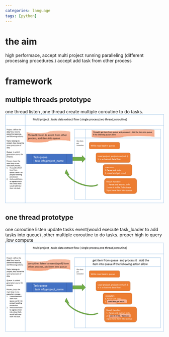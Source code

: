 ```yaml
---
categories: language
tags: [python]    
---
```

# the aim
high performace, accept multi project running paralleling (different processing procedures.) 
accept add task from other process

# framework
## multiple threads prototype
one thread listen ,one thread create multiple coroutine to do tasks.
![crawler1](/assets/img/crawler1.png)   
## one thread prototype
one coroutine listen update tasks event(would execute task_loader to add tasks into queue) ,other multiple coroutine to do tasks. proper high io query ,low compute
![crawler2](/assets/img/crawler2.png)   